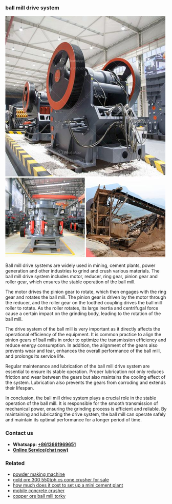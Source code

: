 <h3>ball mill drive system</h3><img src='1704791212.jpg' alt=''><p>Ball mill drive systems are widely used in mining, cement plants, power generation and other industries to grind and crush various materials. The ball mill drive system includes motor, reducer, ring gear, pinion gear and roller gear, which ensures the stable operation of the ball mill.</p><p>The motor drives the pinion gear to rotate, which then engages with the ring gear and rotates the ball mill. The pinion gear is driven by the motor through the reducer, and the roller gear on the toothed coupling drives the ball mill roller to rotate. As the roller rotates, its large inertia and centrifugal force cause a certain impact on the grinding body, leading to the rotation of the ball mill.</p><p>The drive system of the ball mill is very important as it directly affects the operational efficiency of the equipment. It is common practice to align the pinion gears of ball mills in order to optimize the transmission efficiency and reduce energy consumption. In addition, the alignment of the gears also prevents wear and tear, enhances the overall performance of the ball mill, and prolongs its service life.</p><p>Regular maintenance and lubrication of the ball mill drive system are essential to ensure its stable operation. Proper lubrication not only reduces friction and wear between the gears but also maintains the cooling effect of the system. Lubrication also prevents the gears from corroding and extends their lifespan.</p><p>In conclusion, the ball mill drive system plays a crucial role in the stable operation of the ball mill. It is responsible for the smooth transmission of mechanical power, ensuring the grinding process is efficient and reliable. By maintaining and lubricating the drive system, the ball mill can operate safely and maintain its optimal performance for a longer period of time.</p><h3>Contact us</h3><ul><li><strong>Whatsapp:&nbsp;<a href="https://wa.me/8613661969651">+8613661969651</a></strong></li><li><a href="https://swt.shibang-china.com/?git&amp;zhl&amp;ball mill drive system"><strong>Online Service(chat now)</strong></a></li></ul><h3>Related</h3><ul><li><a href='powder making machine.md'>powder making machine</a></li><li><a href='gold ore 300 550tph cs cone crusher for sale.md'>gold ore 300 550tph cs cone crusher for sale</a></li><li><a href='how much does it cost to set up a mini cement plant.md'>how much does it cost to set up a mini cement plant</a></li><li><a href='mobile concrete crusher.md'>mobile concrete crusher</a></li><li><a href='copper ore ball mill torky.md'>copper ore ball mill torky</a></li></ul>